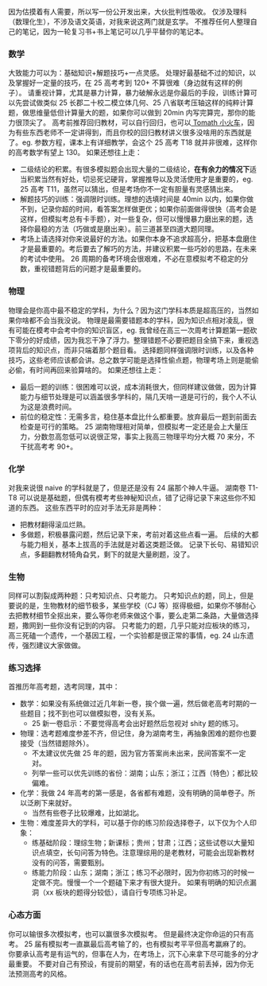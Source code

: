因为估摸着有人需要，所以写一份公开发出来，大伙批判性吸收。
仅涉及理科（数理化生），不涉及语文英语，对我来说这两门就是玄学。
不推荐任何人整理自己的笔记，因为一轮复习书+书上笔记可以几乎平替你的笔记本。
### 数学
大致能力可以为：基础知识+解题技巧+一点灵感。
处理好最基础不过的知识，以及掌握好一定量的技巧，在 25 高考考到 120+ 不算很难（身边就有这样的例子）。
请重视计算，尤其是暴力计算，暴力破解永远是你最后的手段，训练计算可以先尝试做类似 25 长郡二十校二模立体几何、25 八省联考压轴这样的纯粹计算题，做思维量低但计算量大的题，如果你可以做到 20min 内写完算完，那你的能力很顶尖了。
高考前推荐回归教材，可以自行回归，也可以[ Tomath 小火车](https://space.bilibili.com/2918884/lists/4221122?type=season)，因为有些东西老师不一定讲得到，而且你校的回归教材讲义很多没啥用的东西就是了。eg. 参数方程，课本上有详细教学，会这个 25 高考 T18 就并非很难，这样你的高考数学有望上 130。
如果还想往上走：
- 二级结论的积累。有很多模拟题会出现大量的二级结论，**在有余力的情况下**适当积累当然有好处，切忌死记硬背，掌握推导以及灵活使用才是重要的，eg. 25 高考 T11，虽然可以猜出，但是考场你不一定有胆量有灵感猜出来。
- 解题技巧的训练：强调限时训练。理想的选填时间是 40min 以内，如果你做不到，记录你超的时间，看答案怎样做更优；如果你前面做得很快（高考会是这样，但模拟考总有卡手题），对一些复杂，但可以慢慢暴力磨出来的题，选择你最稳的方法（巧做或是磨出来）。前三道甚至四道大题同理。
- 考场上请选择对你来说最好的方法。如果你本身不追求超高分，把基本盘磨住才是最重要的。考后要去了解巧的方法，并建议积累一些巧妙的思路，在未来的考试中使用。
26 周期的备考环境会很艰难，不必在意模拟考不稳定的分数，重视错题背后的问题才是最重要的。
### 物理
物理会是你高中最不稳定的学科，为什么？因为这门学科本质是超高压的，当然如果你啥都不会当我没说。
物理是最需要错题本的学科，因为知识点相对凌乱，很有可能在模考中会考中你的知识盲区，eg. 我曾经在高三一次周考计算题第一题砍下零分的好成绩，因为我忘干净了浮力。整理错题不必要把题目全搞下来，重视选项背后的知识点，而非只端着那个题目看。
选择题同样强调限时训练，以及各种技巧，这些老师应该都会讲。总之数学可能是选择性偷点题，物理考场上则是能偷必偷，有时间再回来验算啥的。
如果还想往上走：
- 最后一题的训练：很困难可以说，成本消耗很大，但同样建议做做，因为计算能力与细节处理是可以涵盖很多学科的，隔几天啃一道是可行的，我个人不认为这是浪费时间。
- 前位的稳定性：无需多言，稳住基本盘比什么都重要。放弃最后一题到前面去检查是可行的策略。
25 湖南物理相对简单，但模拟考一定还是会上大量压力，分数忽高忽低可以说很正常，事实上我高三物理平均分大概 70 来分，不干扰高考考 90+。
### 化学
对我来说很 naive 的学科就是了，但是还是没有 24 届那个神人牛逼。
湖南卷 T1-T8 可以说是基础题，但偶有模考考些神秘知识点，错了记得记录下来这些你不知道的东西。
这些东西平时的应对手法无非是两种：
- 把教材翻得滚瓜烂熟。
- 多做题，积极暴露问题，然后记录下来，考前对着这些点看一遍。
后续的大都与能力相关，基本上拔高的手法就是对着这类题泛做。
记录下长句、易错知识点，多翻翻教材犄角旮旯，剩下的就是大量刷题，没了。
### 生物
同样可以割裂成两种题：只考知识点、只考能力。
只考知识点的题，同上，但是要说的是，生物教材的细节极多，某些学校（CJ 等）抠得极细，如果你不够耐心去把教材细节全抠出来，要么等你老师来做这个事，要么走第二条路，大量做选择题，撒网到一些你没有记到的内容。
只考能力的题，几乎只能对应板块的练习，高三死磕一个遗传，一个基因工程，一个实验都是很正常的事情，eg. 24 山东遗传，强烈建议大家做做。
### 练习选择
首推历年高考题，选考同理，其中：
- 数学：如果没有系统做过近几年新一卷，挨个做一遍，然后做老高考时期的一些题目；找不到也可以做模拟卷，没有关系。
	- 25 新一卷启示：不要觉得高考会出好题然后忽视对 shity 题的练习。
- 物理：选考题难度参差不齐，但记住，身为湖南考生，再抽象困难的题你也要接受（当然错题除外）。
	- 不太建议优先做 25 年的题，因为官方答案尚未出来，民间答案不一定对。
	- 列举一些可以优先训练的省份：湖南；山东；浙江；江西（特色）；都比较偏难。
- 化学：我做 24 年高考的第一感是，各省都有难题，没有明确的简单卷子。所以泛刷下来就好。
	- 当然有些卷子比较爆难，比如湖北。
- 生物：难度差异大的学科，可以基于你的练习阶段选择卷子，以下仅为个人印象：
	- 练基础阶段：理综生物；新课标；贵州；甘肃；江西；这些试卷以大量知识点填空，长句问答为特色。注意理综用的是老教材，可能会出现新教材没有的问答，需要甄别。
	- 练能力阶段：山东；湖南；浙江；练习不必限时，因为你初练习的时候一定做不完。慢慢一个一个题磕下来才有很大提升。
如果有明确的知识点漏洞（xx 板块的题得分较低），请自行专项练习补足。
### 心态方面
你可以输很多次模拟考，也可以赢很多次模拟考。
但是最终决定你命运的只有高考。
25 届有模拟考一直赢最后高考输了的，也有模拟考平平但高考赢麻了的。
你要承认高考是有运气的，但事在人为，在考场上，沉下心来拿下尽可能多的分才最重要。
不要对自己有预设，有提前的期望，有的话也在高考前丢掉，因为你无法预测高考的风格。